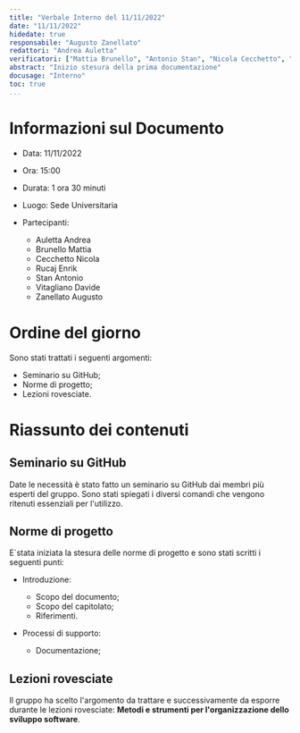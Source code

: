 ```yaml
---
title: "Verbale Interno del 11/11/2022"
date: "11/11/2022"
hidedate: true
responsabile: "Augusto Zanellato"
redattori: "Andrea Auletta"
verificatori: ["Mattia Brunello", "Antonio Stan", "Nicola Cecchetto", "Enrik Rucaj", "Davide Vitagliano"]
abstract: "Inizio stesura della prima documentazione"
docusage: "Interno"
toc: true
...
```


# Informazioni sul Documento

* Data: 11/11/2022
* Ora: 15:00
* Durata: 1 ora 30 minuti
* Luogo: Sede Universitaria
* Partecipanti:

  * Auletta Andrea
  * Brunello Mattia
  * Cecchetto Nicola
  * Rucaj Enrik
  * Stan Antonio
  * Vitagliano Davide
  * Zanellato Augusto

# Ordine del giorno

Sono stati trattati i seguenti argomenti:

* Seminario su GitHub;
* Norme di progetto;
* Lezioni rovesciate.

# Riassunto dei contenuti

## Seminario su GitHub

Date le necessità è stato fatto un seminario su GitHub dai membri più esperti del gruppo.
Sono stati spiegati i diversi comandi che vengono ritenuti essenziali per l'utilizzo.

## Norme di progetto

E`stata iniziata la stesura delle norme di progetto e sono stati scritti i seguenti punti:

* Introduzione:

  * Scopo del documento;
  * Scopo del capitolato;
  * Riferimenti.

* Processi di supporto:

  * Documentazione;

## Lezioni rovesciate

Il gruppo ha scelto l'argomento da trattare e successivamente da esporre durante le lezioni rovesciate: **Metodi e strumenti per l'organizzazione dello sviluppo software**.
